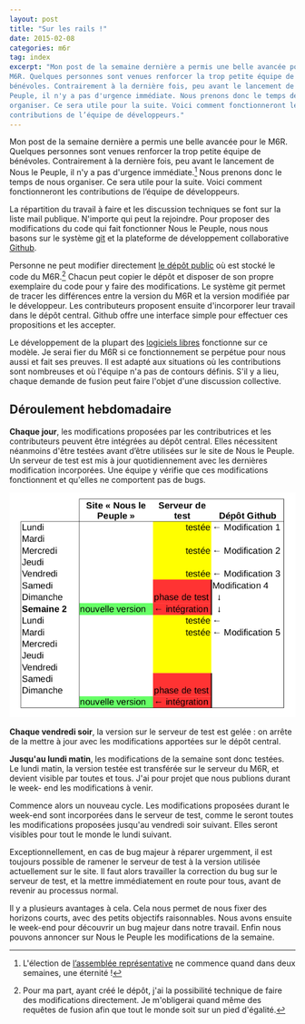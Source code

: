 ```yaml
---
layout: post
title: "Sur les rails !"
date: 2015-02-08
categories: m6r
tag: index
excerpt: "Mon post de la semaine dernière a permis une belle avancée pour le
M6R. Quelques personnes sont venues renforcer la trop petite équipe de
bénévoles. Contrairement à la dernière fois, peu avant le lancement de Nous le
Peuple, il n'y a pas d'urgence immédiate. Nous prenons donc le temps de nous
organiser. Ce sera utile pour la suite. Voici comment fonctionneront les
contributions de l’équipe de développeurs."
---
```


Mon post de la semaine dernière a permis une belle avancée pour le M6R. Quelques
personnes sont venues renforcer la trop petite équipe de bénévoles.
Contrairement à la dernière fois, peu avant le lancement de Nous le Peuple, il
n'y a pas d'urgence immédiate.[^1] Nous prenons donc le temps de nous organiser.
Ce sera utile pour la suite. Voici comment fonctionneront les contributions de
l’équipe de développeurs.

La répartition du travail à faire et les discussion techniques se font sur la
liste mail publique. N'importe qui peut la rejoindre. Pour proposer des
modifications du code qui fait fonctionner Nous le Peuple, nous nous basons sur
le système [git](http://git-scm.com/) et la plateforme de développement
collaborative [Github](https://github.com/).

Personne ne peut modifier directement [le dépôt
public](https://github.com/m6r/nouslepeuple) où est stocké le code du M6R.[^2]
Chacun peut copier le dépôt et disposer de son propre exemplaire du code pour y
faire des modifications. Le système git permet de tracer les différences entre
la version du M6R et la version modifiée par le développeur. Les contributeurs
proposent ensuite d'incorporer leur travail dans le dépôt central. Github offre
une interface simple pour effectuer ces propositions et les accepter.

Le développement de la plupart des [logiciels
libres](https://fr.wikipedia.org/wiki/Logiciel_libre) fonctionne sur ce modèle.
Je serai fier du M6R si ce fonctionnement se perpétue pour nous aussi et fait
ses preuves. Il est adapté aux situations où les contributions sont nombreuses
et où l'équipe n'a pas de contours définis. S'il y a lieu, chaque demande de
fusion peut faire l'objet d'une discussion collective.

## Déroulement hebdomadaire

**Chaque jour**, les modifications proposées par les contributrices et les
contributeurs peuvent être intégrées au dépôt central. Elles nécessitent
néanmoins d'être testées avant d’être utilisées sur le site de Nous le Peuple.
Un serveur de test est mis à jour quotidiennement avec les dernières
modification incorporées. Une équipe y vérifie que ces modifications
fonctionnent et qu'elles ne comportent pas de bugs.

<img alt="Schéma du déroulement de la semaine"
src="/images/2015-02-08/schemaworkflow.png" class="pull-right img-zoom" />

**Chaque vendredi soir**, la version sur le serveur de test est gelée : on arrête de
la mettre à jour avec les modifications apportées sur le dépôt central.

**Jusqu'au lundi matin**, les modifications de la semaine sont donc testées. Le
lundi matin, la version testée est transférée sur le serveur du M6R, et devient
visible par toutes et tous. J'ai pour projet que nous publions durant le week-
end les modifications à venir.

Commence alors un nouveau cycle. Les modifications proposées durant le week-end
sont incorporées dans le serveur de test, comme le seront toutes les
modifications proposées jusqu'au vendredi soir suivant. Elles seront visibles
pour tout le monde le lundi suivant.

Exceptionnellement, en cas de bug majeur à réparer urgemment, il est toujours
possible de ramener le serveur de test à la version utilisée actuellement sur le
site. Il faut alors travailler la correction du bug sur le serveur de test, et
la mettre immédiatement en route pour tous, avant de revenir au processus
normal.

Il y a plusieurs avantages à cela. Cela nous permet de nous fixer des horizons
courts, avec des petits objectifs raisonnables. Nous avons ensuite le week-end
pour découvrir un bug majeur dans notre travail. Enfin nous pouvons annoncer sur
Nous le Peuple les modifications de la semaine.


[^1]: L'élection de [l’assemblée représentative](https://www.m6r.fr/2015/02/designation-dune-assemblee-representative-du-m6r/) ne commence quand dans deux semaines, une éternité !
[^2]: Pour ma part, ayant créé le dépôt, j'ai la possibilité technique de faire des modifications directement. Je m'obligerai quand même des requêtes de fusion afin que tout le monde soit sur un  pied d'égalité.

